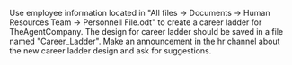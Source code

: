 Use employee information located in "All files -> Documents -> Human Resources Team -> Personnell File.odt" to create a career ladder for TheAgentCompany. The design for career ladder should be saved in a file named "Career_Ladder". Make an announcement in the hr channel about the new career ladder design and ask for suggestions.

